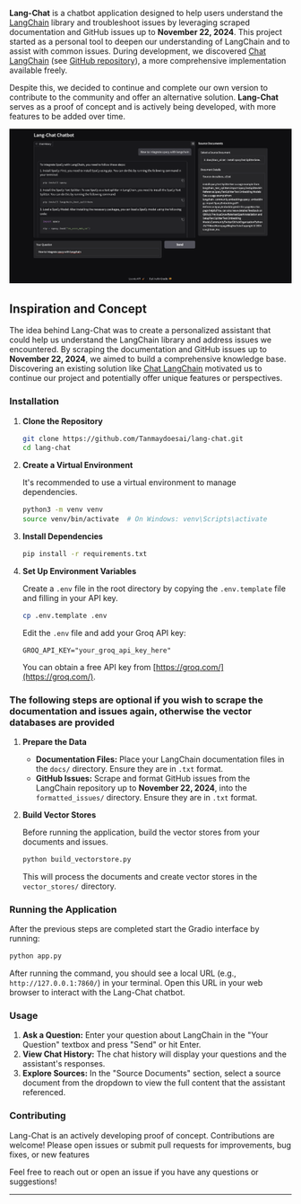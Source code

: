 
**Lang-Chat** is a chatbot application designed to help users understand the [LangChain](https://langchain.com/) library and troubleshoot issues by leveraging scraped documentation and GitHub issues up to **November 22, 2024**. This project started as a personal tool to deepen our understanding of LangChain and to assist with common issues. During development, we discovered [Chat LangChain](https://chat.langchain.com/) (see [GitHub repository](https://github.com/langchain-ai/chat-langchain)), a more comprehensive implementation available freely.

Despite this, we decided to continue and complete our own version to contribute to the community and offer an alternative solution. **Lang-Chat** serves as a proof of concept and is actively being developed, with more features to be added over time.

![Lang-Chat Screenshot](screenshot.png) <!-- Optional: Add a screenshot of your app -->

## Inspiration and Concept

The idea behind Lang-Chat was to create a personalized assistant that could help us understand the LangChain library and address issues we encountered. By scraping the documentation and GitHub issues up to **November 22, 2024**, we aimed to build a comprehensive knowledge base. Discovering an existing solution like [Chat LangChain](https://chat.langchain.com/) motivated us to continue our project and potentially offer unique features or perspectives.

### Installation

1. **Clone the Repository**

   ```bash
   git clone https://github.com/Tanmaydoesai/lang-chat.git
   cd lang-chat
   ```

2. **Create a Virtual Environment**

   It's recommended to use a virtual environment to manage dependencies.

   ```bash
   python3 -m venv venv
   source venv/bin/activate  # On Windows: venv\Scripts\activate
   ```

3. **Install Dependencies**

   ```bash
   pip install -r requirements.txt
   ```

4. **Set Up Environment Variables**

   Create a `.env` file in the root directory by copying the `.env.template` file and filling in your API key.

   ```bash
   cp .env.template .env
   ```

   Edit the `.env` file and add your Groq API key:

   ```dotenv
   GROQ_API_KEY="your_groq_api_key_here"
   ```

   You can obtain a free API key from [https://groq.com/](https://groq.com/).

### The following steps are optional if you wish to scrape the documentation and issues again, otherwise the vector databases are provided

1. **Prepare the Data**

   - **Documentation Files:** Place your LangChain documentation files in the `docs/` directory. Ensure they are in `.txt` format.
   - **GitHub Issues:** Scrape and format GitHub issues from the LangChain repository up to **November 22, 2024**, into the `formatted_issues/` directory. Ensure they are in `.txt` format.

2. **Build Vector Stores**

   Before running the application, build the vector stores from your documents and issues.

   ```bash
   python build_vectorstore.py
   ```

   This will process the documents and create vector stores in the `vector_stores/` directory.

### Running the Application

After the previous steps are completed start the Gradio interface by running:

```bash
python app.py
```

After running the command, you should see a local URL (e.g., `http://127.0.0.1:7860/`) in your terminal. Open this URL in your web browser to interact with the Lang-Chat chatbot.

### Usage

1. **Ask a Question:** Enter your question about LangChain in the "Your Question" textbox and press "Send" or hit Enter.
2. **View Chat History:** The chat history will display your questions and the assistant's responses.
3. **Explore Sources:** In the "Source Documents" section, select a source document from the dropdown to view the full content that the assistant referenced.

### Contributing

Lang-Chat is an actively developing proof of concept. Contributions are welcome! Please open issues or submit pull requests for improvements, bug fixes, or new features


Feel free to reach out or open an issue if you have any questions or suggestions!


---